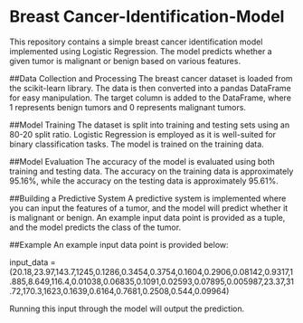 # Breast Cancer-Identification-Model
This repository contains a simple breast cancer identification model implemented using Logistic Regression. The model predicts whether a given tumor is malignant or benign based on various features.

##Data Collection and Processing
The breast cancer dataset is loaded from the scikit-learn library. The data is then converted into a pandas DataFrame for easy manipulation. The target column is added to the DataFrame, where 1 represents benign tumors and 0 represents malignant tumors.

##Model Training
The dataset is split into training and testing sets using an 80-20 split ratio. Logistic Regression is employed as it is well-suited for binary classification tasks. The model is trained on the training data.

##Model Evaluation
The accuracy of the model is evaluated using both training and testing data. The accuracy on the training data is approximately 95.16%, while the accuracy on the testing data is approximately 95.61%.

##Building a Predictive System
A predictive system is implemented where you can input the features of a tumor, and the model will predict whether it is malignant or benign. An example input data point is provided as a tuple, and the model predicts the class of the tumor.

##Example
An example input data point is provided below:

input_data = (20.18,23.97,143.7,1245,0.1286,0.3454,0.3754,0.1604,0.2906,0.08142,0.9317,1.885,8.649,116.4,0.01038,0.06835,0.1091,0.02593,0.07895,0.005987,23.37,31.72,170.3,1623,0.1639,0.6164,0.7681,0.2508,0.544,0.09964)

Running this input through the model will output the prediction.

